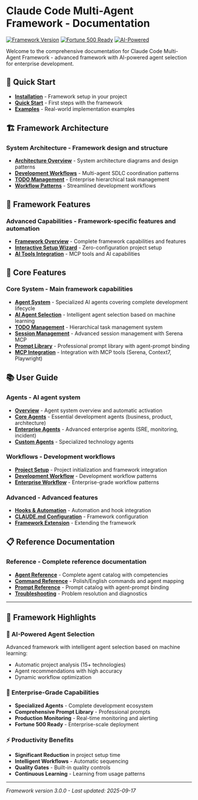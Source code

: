 # Claude Code Multi-Agent Framework - Documentation

[![Framework Version](https://img.shields.io/badge/Framework-v3.0.0-FF6B35?style=flat-square)](#)
[![Fortune 500 Ready](https://img.shields.io/badge/Fortune%20500-Ready-00aa00?style=flat-square)](#)
[![AI-Powered](https://img.shields.io/badge/AI--Powered-Agent%20Selection-FF6B35?style=flat-square)](#)

Welcome to the comprehensive documentation for Claude Code Multi-Agent Framework - advanced framework with AI-powered agent selection for enterprise development.

## 🚀 Quick Start

- **[Installation](getting-started/installation.md)** - Framework setup in your project
- **[Quick Start](getting-started/quick-start.md)** - First steps with the framework
- **[Examples](examples/)** - Real-world implementation examples

## 🏗️ Framework Architecture

### **System Architecture** - Framework design and structure
- **[Architecture Overview](architecture/)** - System architecture diagrams and design patterns
- **[Development Workflows](architecture/agent-sdlc-v2-workflow.puml)** - Multi-agent SDLC coordination patterns
- **[TODO Management](architecture/hierarchical-todo-management.puml)** - Enterprise hierarchical task management
- **[Workflow Patterns](architecture/simple-todowrite-workflow.puml)** - Streamlined development workflows

## 🧙 Framework Features

### **Advanced Capabilities** - Framework-specific features and automation
- **[Framework Overview](framework/)** - Complete framework capabilities and features
- **[Interactive Setup Wizard](framework/interactive-framework-setup-wizard.md)** - Zero-configuration project setup
- **[AI Tools Integration](framework/ai-tools-usage-guide.md)** - MCP tools and AI capabilities

## 🎯 Core Features

### **Core System** - Main framework capabilities
- **[Agent System](core-features/agent-system.md)** - Specialized AI agents covering complete development lifecycle
- **[AI Agent Selection](core-features/ai-agent-selection.md)** - Intelligent agent selection based on machine learning
- **[TODO Management](core-features/todo-management.md)** - Hierarchical task management system
- **[Session Management](core-features/session-management.md)** - Advanced session management with Serena MCP
- **[Prompt Library](core-features/prompt-library.md)** - Professional prompt library with agent-prompt binding
- **[MCP Integration](core-features/mcp-integration.md)** - Integration with MCP tools (Serena, Context7, Playwright)

## 📚 User Guide

### **Agents** - AI agent system
- **[Overview](user-guide/agents/overview.md)** - Agent system overview and automatic activation
- **[Core Agents](user-guide/agents/core-agents.md)** - Essential development agents (business, product, architecture)
- **[Enterprise Agents](user-guide/agents/enterprise-agents.md)** - Advanced enterprise agents (SRE, monitoring, incident)
- **[Custom Agents](user-guide/agents/custom-agents.md)** - Specialized technology agents

### **Workflows** - Development workflows
- **[Project Setup](user-guide/workflows/project-setup.md)** - Project initialization and framework integration
- **[Development Workflow](user-guide/workflows/development-workflow.md)** - Development workflow patterns
- **[Enterprise Workflow](user-guide/workflows/enterprise-workflow.md)** - Enterprise-grade workflow patterns

### **Advanced** - Advanced features
- **[Hooks & Automation](user-guide/advanced/hooks-automation.md)** - Automation and hook integration
- **[CLAUDE.md Configuration](user-guide/advanced/claude-md-config.md)** - Framework configuration
- **[Framework Extension](user-guide/advanced/framework-extension.md)** - Extending the framework

## 📋 Reference Documentation

### **Reference** - Complete reference documentation
- **[Agent Reference](reference/agent-reference.md)** - Complete agent catalog with competencies
- **[Command Reference](reference/command-reference.md)** - Polish/English commands and agent mapping
- **[Prompt Reference](reference/prompt-reference.md)** - Prompt catalog with agent-prompt binding
- **[Troubleshooting](reference/troubleshooting.md)** - Problem resolution and diagnostics

---

## 🚀 Framework Highlights

### 🤖 AI-Powered Agent Selection
Advanced framework with intelligent agent selection based on machine learning:
- Automatic project analysis (15+ technologies)
- Agent recommendations with high accuracy
- Dynamic workflow optimization

### 🎯 Enterprise-Grade Capabilities
- **Specialized Agents** - Complete development ecosystem
- **Comprehensive Prompt Library** - Professional prompts
- **Production Monitoring** - Real-time monitoring and alerting
- **Fortune 500 Ready** - Enterprise-scale deployment

### ⚡ Productivity Benefits
- **Significant Reduction** in project setup time
- **Intelligent Workflows** - Automatic sequencing
- **Quality Gates** - Built-in quality controls
- **Continuous Learning** - Learning from usage patterns

---

*Framework version 3.0.0 - Last updated: 2025-09-17*